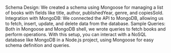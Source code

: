 Schema Design: We created a schema using Mongoose for managing a list of books with fields like title, author, publishedYear, genre, and copiesSold.
Integration with MongoDB: We connected the API to MongoDB, allowing us to fetch, insert, update, and delete data from the database.
Sample Queries: Both in Mongoose and MongoDB shell, we wrote queries to fetch books and perform operations.
With this setup, you can interact with a NoSQL database like MongoDB in a Node.js project, using Mongoose for easy schema definition and queries.